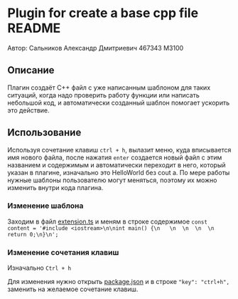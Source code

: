 # Plugin for create a base cpp file README

Автор: Сальников Александр Дмитриевич 467343 M3100

## Описание

Плагин создаёт C++ файл с уже написанным шаблоном для таких ситуаций, когда надо проверить работу функции или написать небольшой код, и автоматически созданный шаблон помогает ускорить это действие.

## Использование

Используя сочетание клавиш ```ctrl + h```, вылазит меню, куда вписывается имя нового файла, после нажатия ```enter``` создается новый файл с этим названием и содержимым и автоматически переходит в него, который указан в плагине, изначально это HelloWorld без cout а. По мере работы нужные шаблоны пользователю могут меняться, поэтому их можно изменить внутри кода плагина.

### Изменение шаблона

Заходим в файл [extension.ts](extension.ts) и меням в строке содержимое ```const content = '#include <iostream>\n\nint main() {\n	\n	\n	\n	\n	return 0;\n}\n';```

### Изменение сочетания клавиш

Изначально ```Ctrl + h```

Для изменения нужно открыть [package.json](package.json) и в строке ```"key": "ctrl+h",``` заменить на желаемое сочетание клавиш.

